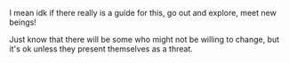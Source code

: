 I mean idk if there really is a guide for this, go out and explore, meet new beings!

Just know that there will be some who might not be willing to change, but it's ok unless they present themselves as a threat.
